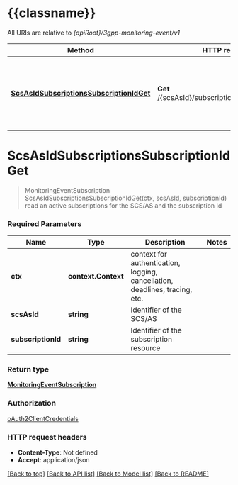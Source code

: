 # {{classname}}

All URIs are relative to *{apiRoot}/3gpp-monitoring-event/v1*

Method | HTTP request | Description
------------- | ------------- | -------------
[**ScsAsIdSubscriptionsSubscriptionIdGet**](MonitoringEventAPISubscriptionLevelGETOperationApi.md#ScsAsIdSubscriptionsSubscriptionIdGet) | **Get** /{scsAsId}/subscriptions/{subscriptionId} | read an active subscriptions for the SCS/AS and the subscription Id

# **ScsAsIdSubscriptionsSubscriptionIdGet**
> MonitoringEventSubscription ScsAsIdSubscriptionsSubscriptionIdGet(ctx, scsAsId, subscriptionId)
read an active subscriptions for the SCS/AS and the subscription Id

### Required Parameters

Name | Type | Description  | Notes
------------- | ------------- | ------------- | -------------
 **ctx** | **context.Context** | context for authentication, logging, cancellation, deadlines, tracing, etc.
  **scsAsId** | **string**| Identifier of the SCS/AS | 
  **subscriptionId** | **string**| Identifier of the subscription resource | 

### Return type

[**MonitoringEventSubscription**](MonitoringEventSubscription.md)

### Authorization

[oAuth2ClientCredentials](../README.md#oAuth2ClientCredentials)

### HTTP request headers

 - **Content-Type**: Not defined
 - **Accept**: application/json

[[Back to top]](#) [[Back to API list]](../README.md#documentation-for-api-endpoints) [[Back to Model list]](../README.md#documentation-for-models) [[Back to README]](../README.md)

